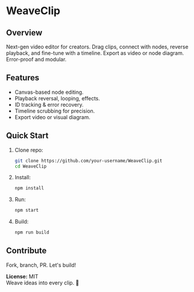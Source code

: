 # WeaveClip  

## Overview  
Next-gen video editor for creators. Drag clips, connect with nodes, reverse playback, and fine-tune with a timeline. Export as video or node diagram. Error-proof and modular.

## Features  
- Canvas-based node editing.  
- Playback reversal, looping, effects.  
- ID tracking & error recovery.  
- Timeline scrubbing for precision.  
- Export video or visual diagram.  

## Quick Start  
1. Clone repo:  
   ```bash  
   git clone https://github.com/your-username/WeaveClip.git  
   cd WeaveClip  
   ```  
2. Install:  
   ```bash  
   npm install  
   ```  
3. Run:  
   ```bash  
   npm start  
   ```  
4. Build:  
   ```bash  
   npm run build  
   ```  

## Contribute  
Fork, branch, PR. Let's build!  

**License:** MIT  
Weave ideas into every clip. 🚀

